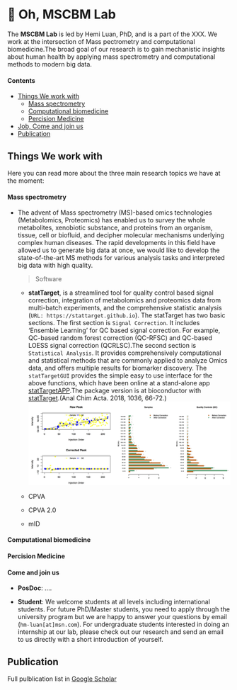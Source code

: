  # 👋 Oh, MSCBM Lab

The **MSCBM Lab** is led by Hemi Luan, PhD, and is a part of the XXX. We work at the intersection of Mass pectrometry and computational biomedicine.The broad goal of our research is to gain mechanistic insights about human health by applying mass spectrometry and computational methods to modern big data. 

#### Contents
- [Things We work with](#things-we-work-with)
   - [Mass spectrometry](#mass-spectrometry)
   - [Computational biomedicine](#computational-biomedicine)
   - [Percision Medicine](#percision-medicine)
- [Job, Come and join us](#come-and-join-us)
- [Publication](#publication)


## Things We work with 
Here you can read more about the three main research topics we have at the moment:

####  Mass spectrometry
 - The advent of Mass spectrometry (MS)-based omics technologies (Metabolomics, Proteomics) has enabled us to survey the whole metabolites, xenobiotic substance, and proteins from an organism, tissue, cell or biofluid, and decipher molecular mechanisms underlying complex human diseases. The rapid developments in this field have allowed us to generate big data at once, we would like to develop the state-of-the-art MS methods for various analysis tasks and interpreted big data with high quality.
 
   > Software
      - **statTarget**, is a streamlined tool for quality control based signal correction, integration of metabolomics and proteomics data from multi-batch experiments, and the comprehensive statistic analysis (`URL: https://stattarget.github.io`). The statTarget has two basic sections. The first section is  `Signal Correction`. It includes ‘Ensemble Learning’ for QC based signal correction. For example, QC-based random forest correction (QC-RFSC) and QC-based LOESS signal correction (QCRLSC).The second section is `Statistical Analysis`. It provides comprehensively computational and statistical methods that are commonly applied to analyze Omics data, and offers multiple results for biomarker discovery. The  `statTargetGUI` provides the simple easy to use interface for the above functions, which have been online at a stand-alone app [statTargetAPP](https://github.com/statTarget/statTarget2/releases).The package version is at bioconductor with [statTarget](https://bioconductor.org/packages/statTarget/).(Anal Chim Acta. 2018, 1036, 66-72.)![statTarget](https://raw.githubusercontent.com/13479776/Picture/master/shiftC-14.jpg)

      - CPVA
      - CPVA 2.0
      - mID     

####  Computational biomedicine

####  Percision Medicine

####  Come and join us

 - **PosDoc**: ....


 - **Student**: We welcome students at all levels including international students. For future PhD/Master students, you need to apply through the university program but we are happy to answer your questions by email (`hm-luan[at]msn.com`). For undergraduate students interested in doing an internship at our lab, please check out our research and send an email to us directly with a short introduction of yourself.

## Publication
Full pulblication list in [Google Scholar](https://scholar.google.com/citations?hl=en&user=Nb6_ZgMAAAAJ)

